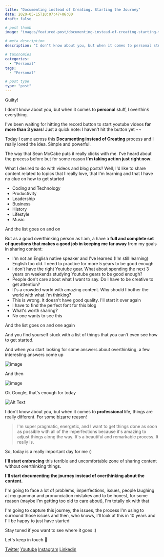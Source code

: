 ```yaml
---
title: "Documenting instead of Creating. Starting the Journey"
date: 2020-05-15T10:07:47+06:00
draft: false

# post thumb
image: "images/featured-post/documenting-instead-of-creating-starting-the-journey.jpg"

# meta description
description: "I don't know about you, but when it comes to personal stuff, I overthink everything."

# taxonomies
categories: 
  - "Personal"
tags:
  - "Personal"

# post type
type: "post"
---
```


Guilty!

I don't know about you, but when it comes to **personal** stuff, I overthink everything.

I've been waiting for hitting the record button to start youtube videos **for more than 3 years**! Just a quick note: I haven't hit the button yet ¬¬

Today I came across this **Documenting instead of Creating** process and I really loved the idea. Simple and powerful.

The way that Sean McCabe puts it really clicks with me. I've heard about the process before but for some reason **I'm taking action just right now**.

What I desired to do with videos and blog posts? Well, I'd like to share content related to topics that I really love, that I'm learning and that I have no clue on how to get started

- Coding and Technology
- Productivity
- Leadership
- Business
- History
- Lifestyle
- Music

And the list goes on and on

But as a good overthinking person as I am, a have a **full and complete set of questions that makes a good job in keeping me far away** from my goals in sharing content:

- I'm not an English native speaker and I've learned (I'm still learning) English too old. I need to practice for more 5 years to be good enough
- I don't have the right Youtube gear. What about spending the next 3 years on weekends studying Youtube gears to be good enough?
- People don't care about what I want to say. Do I have to be creative to get attention?
- It's a crowded world with amazing content. Why should I bother the world with what I'm thinking?
- This is wrong. It doesn't have good quality. I'll start it over again
- I have to find the perfect font for this blog
- What's worth sharing?
- No one wants to see this

And the list goes on and one again

And you find yourself stuck with a list of things that you can't even see how to get started. 

And when you start looking for some answers about overthinking, a few interesting answers come up

![image](../../../images/post/documenting-instead-of-creating/is-overthinking-a-mental-disorder.png)

And then

![image](../../../images/post/documenting-instead-of-creating/can-overthinking-kill-you.png)

Ok Google, that's enough for today

![Alt Text](https://media.giphy.com/media/KPTCBr8piZ51m/giphy.gif)

I don't know about you, but when it comes to **professional** life, things are really different. For some bizarre reason!

> I'm super pragmatic, energetic, and I want to get things done as soon as possible with all of the imperfections because it's amazing to adjust things along the way. It's a beautiful and remarkable process. It really is.

So, today is a really important day for me :)

**I'll start embracing** this terrible and uncomfortable zone of sharing content without overthinking things. 

**I'll start documenting the journey instead of overthinking about the content.**

I'm going to face a lot of problems, imperfections, issues, people laughing at my grammar and pronunciation mistakes and to be honest, for some reason (maybe I'm getting too old to care about), I'm totally ok with that

I'm going to capture this journey, the issues, the process I'm using to surround those issues and then, who knows, I'll look at this in 10 years and I'll be happy to just have started

Stay tuned if you want to see where it goes :)

Let's keep in touch 🙂

[Twitter](https://twitter.com/_alex_gama/)
[Youtube](https://www.youtube.com/channel/UCn09BXJXOCPLARsqNvxEFuw?view_as=subscriber/)
[Instagram](https://www.instagram.com/_alex_gama)
[Linkedin](https://www.linkedin.com/in/alexandregama/)